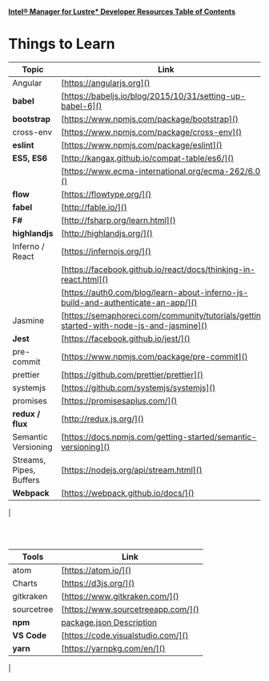 [**Intel® Manager for Lustre\* Developer Resources Table of Contents**](index.md)

# Things to Learn

Topic | Link
------|-------
Angular| [https://angularjs.org]()
**babel** | [https://babeljs.io/blog/2015/10/31/setting-up-babel-6]()
**bootstrap** | [https://www.npmjs.com/package/bootstrap]()
cross-env | [https://www.npmjs.com/package/cross-env]()
**eslint** | [https://www.npmjs.com/package/eslint]()
**ES5, ES6** | [http://kangax.github.io/compat-table/es6/]()
    | [https://www.ecma-international.org/ecma-262/6.0/]()
**flow** | [https://flowtype.org/]()
**fabel** | [http://fable.io/]()
**F#** | [http://fsharp.org/learn.html]()
**highlandjs** | [http://highlandjs.org/]()
Inferno / React | [https://infernojs.org/]()
    | [https://facebook.github.io/react/docs/thinking-in-react.html]()
    | [https://auth0.com/blog/learn-about-inferno-js-build-and-authenticate-an-app/]()
Jasmine | [https://semaphoreci.com/community/tutorials/getting-started-with-node-js-and-jasmine]()
**Jest** | [https://facebook.github.io/jest/]()
pre-commit | [https://www.npmjs.com/package/pre-commit]()
prettier | [https://github.com/prettier/prettier]()
systemjs | [https://github.com/systemjs/systemjs]()
promises | [https://promisesaplus.com/]()
**redux / flux** | [http://redux.js.org/]()
Semantic Versioning | [https://docs.npmjs.com/getting-started/semantic-versioning]()
Streams, Pipes, Buffers | [https://nodejs.org/api/stream.html]()
**Webpack** | [https://webpack.github.io/docs/]()
|

<br />
<br />

Tools | Link
------ | ------
atom | [https://atom.io/]()
Charts | [https://d3js.org/]()
gitkraken | [https://www.gitkraken.com/]()
sourcetree | [https://www.sourcetreeapp.com/]()
**npm** | [package.json Description]()
**VS Code** | [https://code.visualstudio.com/]()
**yarn** | [https://yarnpkg.com/en/]()
|



